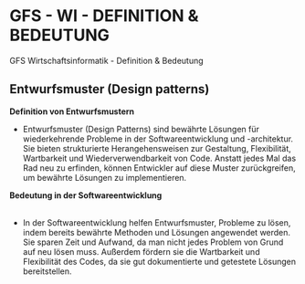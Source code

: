 # GFS - WI - DEFINITION & BEDEUTUNG
GFS Wirtschaftsinformatik - Definition & Bedeutung

## <h2>Entwurfsmuster (Design patterns)</h2>
<strong>Definition von Entwurfsmustern</strong>
<ul>
  <li>Entwurfsmuster (Design Patterns) sind bewährte Lösungen für wiederkehrende Probleme in der Softwareentwicklung und -architektur. Sie bieten strukturierte Herangehensweisen zur Gestaltung, Flexibilität, Wartbarkeit und Wiederverwendbarkeit von Code. Anstatt jedes Mal das Rad neu zu erfinden, können Entwickler auf diese Muster zurückgreifen, um bewährte Lösungen zu implementieren.</li>
</ul>
<strong>Bedeutung in der Softwareentwicklung</strong></br></br>
<ul>
  <li>In der Softwareentwicklung helfen Entwurfsmuster, Probleme zu lösen, indem bereits bewährte Methoden und Lösungen angewendet werden. Sie sparen Zeit und Aufwand, da man nicht jedes Problem von Grund auf neu lösen muss. Außerdem fördern sie die Wartbarkeit und Flexibilität des Codes, da sie gut dokumentierte und getestete Lösungen bereitstellen.</li>
</ul>
